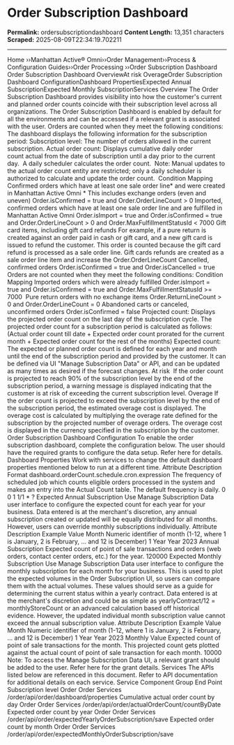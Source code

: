 # Order Subscription Dashboard

**Permalink:** ordersubscriptiondashboard
**Content Length:** 13,351 characters
**Scraped:** 2025-08-09T22:34:19.702211

---

Home &rsaquo;&rsaquo;Manhattan Active® Omni&rsaquo;&rsaquo;Order Management&rsaquo;&rsaquo;Process & Configuration Guides&rsaquo;&rsaquo;Order Processing ››Order Subscription Dashboard Order Subscription Dashboard OverviewAt risk&nbsp;OverageOrder Subscription Dashboard ConfigurationDashboard PropertiesExpected Annual SubscriptionExpected Monthly SubscriptionServices Overview The Order Subscription Dashboard provides visibility into how the customer&#39;s current and planned order counts coincide with their subscription level across all organizations. The Order Subscription Dashboard is enabled by default for all the environments and can be accessed if a relevant&nbsp;grant is associated with the user. Orders are counted when they meet the following conditions: The dashboard displays the following information for the subscription period: Subscription level:&nbsp;The number of orders allowed in the current subscription. Actual order count: Displays cumulative daily&nbsp;order count&nbsp;actual from the date of subscription until a day prior to the current day.&nbsp; A daily scheduler&nbsp;calculates the order count.&nbsp; Note: Manual updates to the actual order count entity are restricted;&nbsp;only a daily scheduler is authorized to calculate and update the order count. &nbsp;Condition Mapping Confirmed orders which have at least one sale order line*&nbsp;and were created in Manhattan Active Omni * This includes exchange orders (even and uneven) Order.isConfirmed = true and Order.OrderLineCount &gt; 0 Imported, confirmed orders which have at least one sale order line and&nbsp;are fulfilled in Manhattan Active Omni Order.isImport = true&nbsp;and Order.isConfirmed = true and Order.OrderLineCount &gt; 0 and Order.MaxFulfillmentStatusId &lt;&nbsp;7000 Gift card items, including gift card refunds For example, if a pure return is created against an order paid in cash or gift card, and a new gift card is issued to refund the customer. This order is counted because the gift card refund is processed&nbsp;as a sale order line. Gift cards refunds are created as a sale order line item and increase the Order.OrderLineCount Cancelled, confirmed orders Order.isConfirmed = true and Order.isCancelled = true Orders are not counted when they meet the following conditions: Condition Mapping Imported orders which were already fulfilled Order.isImport = true&nbsp;and Order.isConfirmed = true and Order.MaxFulfillmentStatusId &gt;= 7000&nbsp; Pure return orders&nbsp;with no exchange items Order.ReturnLineCount &gt; 0 and Order.OrderLineCount = 0 Abandoned carts or canceled, unconfirmed orders Order.isConfirmed = false Projected count:&nbsp;Displays the&nbsp;projected order count on the last day of the subscription cycle. The projected order count&nbsp;for a subscription period is calculated as follows: (Actual order count till date + Expected order count prorated for the current month + Expected order count for the rest of the months) Expected count: The expected or planned&nbsp;order count is defined for each year and month until the end of the subscription period and provided by the customer. It&nbsp;can be defined via UI &quot;Manage Subscription Data&quot;&nbsp;or API, and can be updated as many times as desired if the forecast changes. At risk&nbsp; If the order count is projected to&nbsp;reach 90% of the subscription level by the end of the subscription period,&nbsp;a&nbsp;warning message is displayed indicating that the customer is at risk of exceeding the current subscription level. Overage If the order count is projected to exceed the subscription level by the end of the subscription period, the estimated overage cost is displayed. The overage cost is calculated by&nbsp;multiplying the overage rate defined for&nbsp;the subscription by the projected number of overage orders. The overage cost is displayed in the currency specified&nbsp;in the subscription by the customer. Order Subscription Dashboard Configuration To enable the&nbsp;order subscription dashboard, complete the configuration below. The user should have the required grants to configure the data setup. Refer&nbsp;here for details. Dashboard Properties Work with services to change the default&nbsp;dashboard properties mentioned below to run at a different time. Attribute Description Format dashboard.orderCount.schedule.cron.expression The frequency of scheduled job which counts eligible orders processed in the system and makes an entry into the Actual Count table. The default frequency is daily. 0 0 1 1/1 * ? Expected Annual Subscription Use&nbsp;Manage Subscription Data user interface to configure the expected count for each year for your business. Data entered is at the merchant&#39;s discretion, any annual subscription created or updated will be equally distributed for all months. However, users can override monthly subscriptions individually. Attribute Description Example Value Month Numeric identifier of month (1-12, where 1 is January, 2 is February, ... and 12 is December) 1 Year Year 2023 Annual Subscription Expected count of point of sale transactions and orders (web orders, contact center orders, etc.) for the year. 120000 Expected Monthly Subscription Use Manage Subscription Data user interface to configure the monthly subscription for each month for your business.&nbsp;This is used to plot the expected volumes in the Order Subscription UI, so users can compare them with the actual volumes. These values&nbsp;should serve&nbsp;as a guide for determining the current status within a yearly contract. Data entered is at the merchant&#39;s discretion&nbsp;and could be as simple as yearlyContract/12 = monthlyStoreCount or an advanced calculation based off historical evidence. However, the updated individual month subscription value cannot exceed the annual subscription value. Attribute Description Example Value Month Numeric identifier of month (1-12, where 1 is January, 2 is February, ... and 12 is December) 1 Year Year 2023 Monthly Value Expected count of point of sale transactions for the month. This projected count gets plotted against the actual count of point of sale transaction for each month. 10000 &nbsp; Note: To access the Manage Subscription Data UI, a relevant grant should be added to the user. Refer here for the grant details. Services The&nbsp;APIs listed below&nbsp;are referenced in this document. Refer to API documentation for additional details on&nbsp;each service. Service Component Group End Point Subscription level Order Order Services /order/api/order/dashboard/properties Cumulative actual order count by day Order Order Services /order/api/order/actualOrderCount/countByDate Expected order count&nbsp;by year Order Order Services /order/api/order/expectedYearlyOrderSubscription/save Expected order count&nbsp;by month Order Order Services /order/api/order/expectedMonthlyOrderSubscription/save &nbsp;
